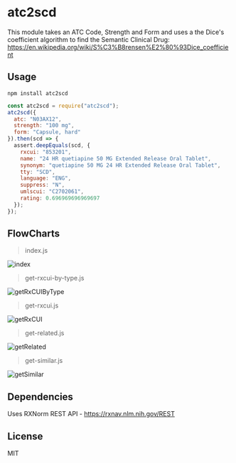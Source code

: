 # atc2scd

This module takes an ATC Code, Strength and Form and uses a the Dice's coefficient algorithm to find the Semantic Clinical Drug: https://en.wikipedia.org/wiki/S%C3%B8rensen%E2%80%93Dice_coefficient

## Usage

`npm install atc2scd`

```js
const atc2scd = require("atc2scd");
atc2scd({
  atc: "N03AX12",
  strength: "100 mg",
  form: "Capsule, hard"
}).then(scd => {
  assert.deepEquals(scd, {
    rxcui: "853201",
    name: "24 HR quetiapine 50 MG Extended Release Oral Tablet",
    synonym: "quetiapine 50 MG 24 HR Extended Release Oral Tablet",
    tty: "SCD",
    language: "ENG",
    suppress: "N",
    umlscui: "C2702061",
    rating: 0.696969696969697
  });
});
```

## FlowCharts

> index.js

![index](index.js.svg)

> get-rxcui-by-type.js

![getRxCUIByType](lib/get-rxcui-by-type.js.svg)

> get-rxcui.js

![getRxCUI](lib/get-rxcui.js.svg)

> get-related.js

![getRelated](lib/get-related.js.svg)

> get-similar.js

![getSimilar](lib/get-similar.js.svg)

## Dependencies

Uses RXNorm REST API - https://rxnav.nlm.nih.gov/REST

## License

MIT

